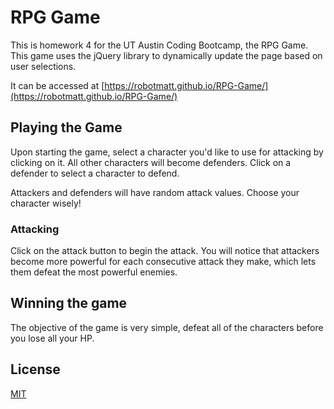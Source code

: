 # RPG Game
This is homework 4 for the UT Austin Coding Bootcamp, the RPG Game. This game uses the jQuery library to dynamically update the page based on user selections.

It can be accessed at [https://robotmatt.github.io/RPG-Game/](https://robotmatt.github.io/RPG-Game/)

## Playing the Game

Upon starting the game, select a character you'd like to use for attacking by clicking on it. All other characters will become defenders. Click on a defender to select a character to defend.

Attackers and defenders will have random attack values. Choose your character wisely!

### Attacking

Click on the attack button to begin the attack. You will notice that attackers become more powerful for each consecutive attack they make, which lets them defeat the most powerful enemies. 

## Winning the game
The objective of the game is very simple, defeat all of the characters before you lose all your HP. 

## License
[MIT](https://choosealicense.com/licenses/mit/)
